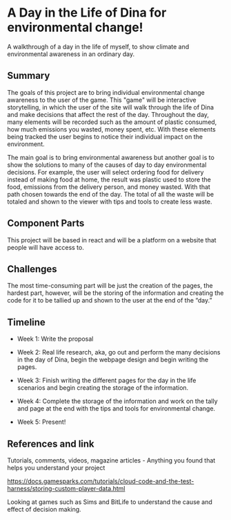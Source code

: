# A Day in the Life of Dina for environmental change!

A walkthrough of a day in the life of myself, to show climate and environmental awareness in an ordinary day.

## Summary

The goals of this project are to bring individual environmental change awareness to the user of the game. This "game" will be interactive storytelling, in which the user of the site will walk through the life of Dina and make decisions that affect the rest of the day. Throughout the day, many elements will be recorded such as the amount of plastic consumed, how much emissions you wasted, money spent, etc. With these elements being tracked the user begins to notice their individual impact on the environment.

The main goal is to bring environmental awareness but another goal is to show the solutions to many of the causes of day to day environmental decisions. For example, the user will select ordering food for delivery instead of making food at home, the result was plastic used to store the food, emissions from the delivery person, and money wasted. With that path chosen towards the end of the day. The total of all the waste will be totaled and shown to the viewer with tips and tools to create less waste. 


## Component Parts

This project will be based in react and will be a platform on a website that people will have access to. 

## Challenges

The most time-consuming part will be just the creation of the pages, the hardest part, however, will be the storing of the information and creating the code for it to be tallied up and shown to the user at the end of the “day.”

## Timeline

- Week 1: Write the proposal

- Week 2: Real life research, aka, go out and perform the many decisions in the day of Dina, begin the webpage design and begin writing the pages.

- Week 3: Finish writing the different pages for the day in the life scenarios and begin creating the storage of the information.

- Week 4: Complete the storage of the information and work on the tally and page at the end with the tips and tools for environmental change. 

- Week 5: Present!

## References and link

Tutorials, comments, videos, magazine articles - Anything you found that helps you understand your project 

https://docs.gamesparks.com/tutorials/cloud-code-and-the-test-harness/storing-custom-player-data.html 

Looking at games such as Sims and BitLife to understand the cause and effect of decision making. 
